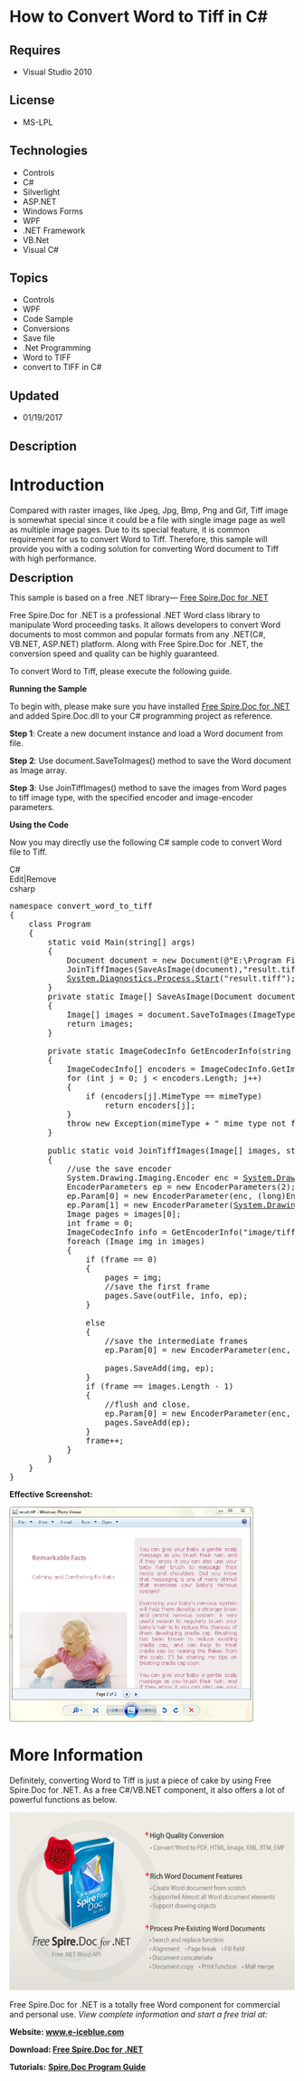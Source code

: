 # How to Convert Word to Tiff in C#
## Requires
- Visual Studio 2010
## License
- MS-LPL
## Technologies
- Controls
- C#
- Silverlight
- ASP.NET
- Windows Forms
- WPF
- .NET Framework
- VB.Net
- Visual C#
## Topics
- Controls
- WPF
- Code Sample
- Conversions
- Save file
- .Net Programming
- Word to TIFF
- convert to TIFF in C#
## Updated
- 01/19/2017
## Description

<h1>Introduction</h1>
<p>Compared with raster images, like Jpeg, Jpg, Bmp, Png and Gif, Tiff image is somewhat special since it could be a file with single image page as well as multiple image pages. Due to its special feature, it is common requirement for us to convert Word to
 Tiff. Therefore, this sample will provide you with a coding solution for converting Word document to Tiff with high performance.</p>
<p><span style="font-size:20px; font-weight:bold">Description</span></p>
<p>This sample is based on a free .NET library&mdash; <a href="https://www.e-iceblue.com/Introduce/free-doc-component.html">
Free Spire.Doc for .NET</a></p>
<p>Free Spire.Doc for .NET is a professional .NET Word class library to manipulate Word proceeding tasks. It allows developers to convert Word documents to most common and popular formats from any .NET(C#, VB.NET, ASP.NET) platform. Along with Free Spire.Doc
 for .NET, the conversion speed and quality can be highly guaranteed.</p>
<p>To convert Word to Tiff, please execute the following guide.</p>
<p><strong>Running the Sample</strong></p>
<p>To begin with, please make sure you have installed <a href="https://www.e-iceblue.com/Download/download-word-for-net-free.html">
Free Spire.Doc for .NET</a> and added Spire.Doc.dll to your C# programming project as reference.</p>
<p><strong>Step 1</strong>: Create a new document instance and load a Word document from file.</p>
<p><strong>Step 2</strong>: Use document.SaveToImages() method to save the Word document as Image array.</p>
<p><strong>Step 3</strong>: Use JoinTiffImages() method to save the images from Word pages to tiff image type, with the specified encoder and image-encoder parameters.</p>
<p><strong>Using the Code</strong></p>
<p>Now you may directly use the following C# sample code to convert Word file to Tiff.</p>
<div class="scriptcode">
<div class="pluginEditHolder" pluginCommand="mceScriptCode">
<div class="title"><span>C#</span></div>
<div class="pluginLinkHolder"><span class="pluginEditHolderLink">Edit</span>|<span class="pluginRemoveHolderLink">Remove</span></div>
<span class="hidden">csharp</span>

<div class="preview">
<pre class="csharp"><span class="cs__keyword">namespace</span>&nbsp;convert_word_to_tiff&nbsp;
{&nbsp;
&nbsp;&nbsp;&nbsp;&nbsp;<span class="cs__keyword">class</span>&nbsp;Program&nbsp;
&nbsp;&nbsp;&nbsp;&nbsp;{&nbsp;
&nbsp;&nbsp;&nbsp;&nbsp;&nbsp;&nbsp;&nbsp;&nbsp;<span class="cs__keyword">static</span>&nbsp;<span class="cs__keyword">void</span>&nbsp;Main(<span class="cs__keyword">string</span>[]&nbsp;args)&nbsp;
&nbsp;&nbsp;&nbsp;&nbsp;&nbsp;&nbsp;&nbsp;&nbsp;{&nbsp;
&nbsp;&nbsp;&nbsp;&nbsp;&nbsp;&nbsp;&nbsp;&nbsp;&nbsp;&nbsp;&nbsp;&nbsp;Document&nbsp;document&nbsp;=&nbsp;<span class="cs__keyword">new</span>&nbsp;Document(@<span class="cs__string">&quot;E:\Program&nbsp;Files\testing.docx&quot;</span>);&nbsp;
&nbsp;&nbsp;&nbsp;&nbsp;&nbsp;&nbsp;&nbsp;&nbsp;&nbsp;&nbsp;&nbsp;&nbsp;JoinTiffImages(SaveAsImage(document),<span class="cs__string">&quot;result.tiff&quot;</span>,EncoderValue.CompressionLZW);&nbsp;
&nbsp;&nbsp;&nbsp;&nbsp;&nbsp;&nbsp;&nbsp;&nbsp;&nbsp;&nbsp;&nbsp;&nbsp;<a class="libraryLink" href="https://msdn.microsoft.com/en-US/library/System.Diagnostics.Process.Start.aspx" target="_blank" title="Auto generated link to System.Diagnostics.Process.Start">System.Diagnostics.Process.Start</a>(<span class="cs__string">&quot;result.tiff&quot;</span>);&nbsp;
&nbsp;&nbsp;&nbsp;&nbsp;&nbsp;&nbsp;&nbsp;&nbsp;}&nbsp;
&nbsp;&nbsp;&nbsp;&nbsp;&nbsp;&nbsp;&nbsp;&nbsp;<span class="cs__keyword">private</span>&nbsp;<span class="cs__keyword">static</span>&nbsp;Image[]&nbsp;SaveAsImage(Document&nbsp;document)&nbsp;
&nbsp;&nbsp;&nbsp;&nbsp;&nbsp;&nbsp;&nbsp;&nbsp;{&nbsp;&nbsp;&nbsp;&nbsp;&nbsp;&nbsp;
&nbsp;&nbsp;&nbsp;&nbsp;&nbsp;&nbsp;&nbsp;&nbsp;&nbsp;&nbsp;&nbsp;&nbsp;Image[]&nbsp;images&nbsp;=&nbsp;document.SaveToImages(ImageType.Bitmap);&nbsp;&nbsp;&nbsp;&nbsp;&nbsp;
&nbsp;&nbsp;&nbsp;&nbsp;&nbsp;&nbsp;&nbsp;&nbsp;&nbsp;&nbsp;&nbsp;&nbsp;<span class="cs__keyword">return</span>&nbsp;images;&nbsp;
&nbsp;&nbsp;&nbsp;&nbsp;&nbsp;&nbsp;&nbsp;&nbsp;}&nbsp;
&nbsp;
&nbsp;&nbsp;&nbsp;&nbsp;&nbsp;&nbsp;&nbsp;&nbsp;<span class="cs__keyword">private</span>&nbsp;<span class="cs__keyword">static</span>&nbsp;ImageCodecInfo&nbsp;GetEncoderInfo(<span class="cs__keyword">string</span>&nbsp;mimeType)&nbsp;
&nbsp;&nbsp;&nbsp;&nbsp;&nbsp;&nbsp;&nbsp;&nbsp;{&nbsp;
&nbsp;&nbsp;&nbsp;&nbsp;&nbsp;&nbsp;&nbsp;&nbsp;&nbsp;&nbsp;&nbsp;&nbsp;ImageCodecInfo[]&nbsp;encoders&nbsp;=&nbsp;ImageCodecInfo.GetImageEncoders();&nbsp;
&nbsp;&nbsp;&nbsp;&nbsp;&nbsp;&nbsp;&nbsp;&nbsp;&nbsp;&nbsp;&nbsp;&nbsp;<span class="cs__keyword">for</span>&nbsp;(<span class="cs__keyword">int</span>&nbsp;j&nbsp;=&nbsp;<span class="cs__number">0</span>;&nbsp;j&nbsp;&lt;&nbsp;encoders.Length;&nbsp;j&#43;&#43;)&nbsp;
&nbsp;&nbsp;&nbsp;&nbsp;&nbsp;&nbsp;&nbsp;&nbsp;&nbsp;&nbsp;&nbsp;&nbsp;{&nbsp;
&nbsp;&nbsp;&nbsp;&nbsp;&nbsp;&nbsp;&nbsp;&nbsp;&nbsp;&nbsp;&nbsp;&nbsp;&nbsp;&nbsp;&nbsp;&nbsp;<span class="cs__keyword">if</span>&nbsp;(encoders[j].MimeType&nbsp;==&nbsp;mimeType)&nbsp;
&nbsp;&nbsp;&nbsp;&nbsp;&nbsp;&nbsp;&nbsp;&nbsp;&nbsp;&nbsp;&nbsp;&nbsp;&nbsp;&nbsp;&nbsp;&nbsp;&nbsp;&nbsp;&nbsp;&nbsp;<span class="cs__keyword">return</span>&nbsp;encoders[j];&nbsp;
&nbsp;&nbsp;&nbsp;&nbsp;&nbsp;&nbsp;&nbsp;&nbsp;&nbsp;&nbsp;&nbsp;&nbsp;}&nbsp;
&nbsp;&nbsp;&nbsp;&nbsp;&nbsp;&nbsp;&nbsp;&nbsp;&nbsp;&nbsp;&nbsp;&nbsp;<span class="cs__keyword">throw</span>&nbsp;<span class="cs__keyword">new</span>&nbsp;Exception(mimeType&nbsp;&#43;&nbsp;<span class="cs__string">&quot;&nbsp;mime&nbsp;type&nbsp;not&nbsp;found&nbsp;in&nbsp;ImageCodecInfo&quot;</span>);&nbsp;
&nbsp;&nbsp;&nbsp;&nbsp;&nbsp;&nbsp;&nbsp;&nbsp;}&nbsp;
&nbsp;
&nbsp;&nbsp;&nbsp;&nbsp;&nbsp;&nbsp;&nbsp;&nbsp;<span class="cs__keyword">public</span>&nbsp;<span class="cs__keyword">static</span>&nbsp;<span class="cs__keyword">void</span>&nbsp;JoinTiffImages(Image[]&nbsp;images,&nbsp;<span class="cs__keyword">string</span>&nbsp;outFile,&nbsp;EncoderValue&nbsp;compressEncoder)&nbsp;
&nbsp;&nbsp;&nbsp;&nbsp;&nbsp;&nbsp;&nbsp;&nbsp;{&nbsp;
&nbsp;&nbsp;&nbsp;&nbsp;&nbsp;&nbsp;&nbsp;&nbsp;&nbsp;&nbsp;&nbsp;&nbsp;<span class="cs__com">//use&nbsp;the&nbsp;save&nbsp;encoder</span>&nbsp;
&nbsp;&nbsp;&nbsp;&nbsp;&nbsp;&nbsp;&nbsp;&nbsp;&nbsp;&nbsp;&nbsp;&nbsp;System.Drawing.Imaging.Encoder&nbsp;enc&nbsp;=&nbsp;<a class="libraryLink" href="https://msdn.microsoft.com/en-US/library/System.Drawing.Imaging.Encoder.SaveFlag.aspx" target="_blank" title="Auto generated link to System.Drawing.Imaging.Encoder.SaveFlag">System.Drawing.Imaging.Encoder.SaveFlag</a>;&nbsp;
&nbsp;&nbsp;&nbsp;&nbsp;&nbsp;&nbsp;&nbsp;&nbsp;&nbsp;&nbsp;&nbsp;&nbsp;EncoderParameters&nbsp;ep&nbsp;=&nbsp;<span class="cs__keyword">new</span>&nbsp;EncoderParameters(<span class="cs__number">2</span>);&nbsp;
&nbsp;&nbsp;&nbsp;&nbsp;&nbsp;&nbsp;&nbsp;&nbsp;&nbsp;&nbsp;&nbsp;&nbsp;ep.Param[<span class="cs__number">0</span>]&nbsp;=&nbsp;<span class="cs__keyword">new</span>&nbsp;EncoderParameter(enc,&nbsp;(<span class="cs__keyword">long</span>)EncoderValue.MultiFrame);&nbsp;
&nbsp;&nbsp;&nbsp;&nbsp;&nbsp;&nbsp;&nbsp;&nbsp;&nbsp;&nbsp;&nbsp;&nbsp;ep.Param[<span class="cs__number">1</span>]&nbsp;=&nbsp;<span class="cs__keyword">new</span>&nbsp;EncoderParameter(<a class="libraryLink" href="https://msdn.microsoft.com/en-US/library/System.Drawing.Imaging.Encoder.Compression.aspx" target="_blank" title="Auto generated link to System.Drawing.Imaging.Encoder.Compression">System.Drawing.Imaging.Encoder.Compression</a>,&nbsp;(<span class="cs__keyword">long</span>)compressEncoder);&nbsp;
&nbsp;&nbsp;&nbsp;&nbsp;&nbsp;&nbsp;&nbsp;&nbsp;&nbsp;&nbsp;&nbsp;&nbsp;Image&nbsp;pages&nbsp;=&nbsp;images[<span class="cs__number">0</span>];&nbsp;
&nbsp;&nbsp;&nbsp;&nbsp;&nbsp;&nbsp;&nbsp;&nbsp;&nbsp;&nbsp;&nbsp;&nbsp;<span class="cs__keyword">int</span>&nbsp;frame&nbsp;=&nbsp;<span class="cs__number">0</span>;&nbsp;
&nbsp;&nbsp;&nbsp;&nbsp;&nbsp;&nbsp;&nbsp;&nbsp;&nbsp;&nbsp;&nbsp;&nbsp;ImageCodecInfo&nbsp;info&nbsp;=&nbsp;GetEncoderInfo(<span class="cs__string">&quot;image/tiff&quot;</span>);&nbsp;
&nbsp;&nbsp;&nbsp;&nbsp;&nbsp;&nbsp;&nbsp;&nbsp;&nbsp;&nbsp;&nbsp;&nbsp;<span class="cs__keyword">foreach</span>&nbsp;(Image&nbsp;img&nbsp;<span class="cs__keyword">in</span>&nbsp;images)&nbsp;
&nbsp;&nbsp;&nbsp;&nbsp;&nbsp;&nbsp;&nbsp;&nbsp;&nbsp;&nbsp;&nbsp;&nbsp;{&nbsp;
&nbsp;&nbsp;&nbsp;&nbsp;&nbsp;&nbsp;&nbsp;&nbsp;&nbsp;&nbsp;&nbsp;&nbsp;&nbsp;&nbsp;&nbsp;&nbsp;<span class="cs__keyword">if</span>&nbsp;(frame&nbsp;==&nbsp;<span class="cs__number">0</span>)&nbsp;
&nbsp;&nbsp;&nbsp;&nbsp;&nbsp;&nbsp;&nbsp;&nbsp;&nbsp;&nbsp;&nbsp;&nbsp;&nbsp;&nbsp;&nbsp;&nbsp;{&nbsp;
&nbsp;&nbsp;&nbsp;&nbsp;&nbsp;&nbsp;&nbsp;&nbsp;&nbsp;&nbsp;&nbsp;&nbsp;&nbsp;&nbsp;&nbsp;&nbsp;&nbsp;&nbsp;&nbsp;&nbsp;pages&nbsp;=&nbsp;img;&nbsp;
&nbsp;&nbsp;&nbsp;&nbsp;&nbsp;&nbsp;&nbsp;&nbsp;&nbsp;&nbsp;&nbsp;&nbsp;&nbsp;&nbsp;&nbsp;&nbsp;&nbsp;&nbsp;&nbsp;&nbsp;<span class="cs__com">//save&nbsp;the&nbsp;first&nbsp;frame</span>&nbsp;
&nbsp;&nbsp;&nbsp;&nbsp;&nbsp;&nbsp;&nbsp;&nbsp;&nbsp;&nbsp;&nbsp;&nbsp;&nbsp;&nbsp;&nbsp;&nbsp;&nbsp;&nbsp;&nbsp;&nbsp;pages.Save(outFile,&nbsp;info,&nbsp;ep);&nbsp;
&nbsp;&nbsp;&nbsp;&nbsp;&nbsp;&nbsp;&nbsp;&nbsp;&nbsp;&nbsp;&nbsp;&nbsp;&nbsp;&nbsp;&nbsp;&nbsp;}&nbsp;
&nbsp;
&nbsp;&nbsp;&nbsp;&nbsp;&nbsp;&nbsp;&nbsp;&nbsp;&nbsp;&nbsp;&nbsp;&nbsp;&nbsp;&nbsp;&nbsp;&nbsp;<span class="cs__keyword">else</span>&nbsp;
&nbsp;&nbsp;&nbsp;&nbsp;&nbsp;&nbsp;&nbsp;&nbsp;&nbsp;&nbsp;&nbsp;&nbsp;&nbsp;&nbsp;&nbsp;&nbsp;{&nbsp;
&nbsp;&nbsp;&nbsp;&nbsp;&nbsp;&nbsp;&nbsp;&nbsp;&nbsp;&nbsp;&nbsp;&nbsp;&nbsp;&nbsp;&nbsp;&nbsp;&nbsp;&nbsp;&nbsp;&nbsp;<span class="cs__com">//save&nbsp;the&nbsp;intermediate&nbsp;frames</span>&nbsp;
&nbsp;&nbsp;&nbsp;&nbsp;&nbsp;&nbsp;&nbsp;&nbsp;&nbsp;&nbsp;&nbsp;&nbsp;&nbsp;&nbsp;&nbsp;&nbsp;&nbsp;&nbsp;&nbsp;&nbsp;ep.Param[<span class="cs__number">0</span>]&nbsp;=&nbsp;<span class="cs__keyword">new</span>&nbsp;EncoderParameter(enc,&nbsp;(<span class="cs__keyword">long</span>)EncoderValue.FrameDimensionPage);&nbsp;
&nbsp;
&nbsp;&nbsp;&nbsp;&nbsp;&nbsp;&nbsp;&nbsp;&nbsp;&nbsp;&nbsp;&nbsp;&nbsp;&nbsp;&nbsp;&nbsp;&nbsp;&nbsp;&nbsp;&nbsp;&nbsp;pages.SaveAdd(img,&nbsp;ep);&nbsp;
&nbsp;&nbsp;&nbsp;&nbsp;&nbsp;&nbsp;&nbsp;&nbsp;&nbsp;&nbsp;&nbsp;&nbsp;&nbsp;&nbsp;&nbsp;&nbsp;}&nbsp;
&nbsp;&nbsp;&nbsp;&nbsp;&nbsp;&nbsp;&nbsp;&nbsp;&nbsp;&nbsp;&nbsp;&nbsp;&nbsp;&nbsp;&nbsp;&nbsp;<span class="cs__keyword">if</span>&nbsp;(frame&nbsp;==&nbsp;images.Length&nbsp;-&nbsp;<span class="cs__number">1</span>)&nbsp;
&nbsp;&nbsp;&nbsp;&nbsp;&nbsp;&nbsp;&nbsp;&nbsp;&nbsp;&nbsp;&nbsp;&nbsp;&nbsp;&nbsp;&nbsp;&nbsp;{&nbsp;
&nbsp;&nbsp;&nbsp;&nbsp;&nbsp;&nbsp;&nbsp;&nbsp;&nbsp;&nbsp;&nbsp;&nbsp;&nbsp;&nbsp;&nbsp;&nbsp;&nbsp;&nbsp;&nbsp;&nbsp;<span class="cs__com">//flush&nbsp;and&nbsp;close.</span>&nbsp;
&nbsp;&nbsp;&nbsp;&nbsp;&nbsp;&nbsp;&nbsp;&nbsp;&nbsp;&nbsp;&nbsp;&nbsp;&nbsp;&nbsp;&nbsp;&nbsp;&nbsp;&nbsp;&nbsp;&nbsp;ep.Param[<span class="cs__number">0</span>]&nbsp;=&nbsp;<span class="cs__keyword">new</span>&nbsp;EncoderParameter(enc,&nbsp;(<span class="cs__keyword">long</span>)EncoderValue.Flush);&nbsp;
&nbsp;&nbsp;&nbsp;&nbsp;&nbsp;&nbsp;&nbsp;&nbsp;&nbsp;&nbsp;&nbsp;&nbsp;&nbsp;&nbsp;&nbsp;&nbsp;&nbsp;&nbsp;&nbsp;&nbsp;pages.SaveAdd(ep);&nbsp;
&nbsp;&nbsp;&nbsp;&nbsp;&nbsp;&nbsp;&nbsp;&nbsp;&nbsp;&nbsp;&nbsp;&nbsp;&nbsp;&nbsp;&nbsp;&nbsp;}&nbsp;
&nbsp;&nbsp;&nbsp;&nbsp;&nbsp;&nbsp;&nbsp;&nbsp;&nbsp;&nbsp;&nbsp;&nbsp;&nbsp;&nbsp;&nbsp;&nbsp;frame&#43;&#43;;&nbsp;
&nbsp;&nbsp;&nbsp;&nbsp;&nbsp;&nbsp;&nbsp;&nbsp;&nbsp;&nbsp;&nbsp;&nbsp;}&nbsp;
&nbsp;&nbsp;&nbsp;&nbsp;&nbsp;&nbsp;&nbsp;&nbsp;}&nbsp;
&nbsp;&nbsp;&nbsp;&nbsp;}&nbsp;
}&nbsp;
</pre>
</div>
</div>
</div>
<p><strong>Effective Screenshot:</strong></p>
<p><strong><img id="168271" src="168271-%e4%b8%8a%e4%bc%a0.png" alt="" width="431" height="379"><br>
</strong></p>
<h1>More Information</h1>
<p>Definitely, converting Word to Tiff is just a piece of cake by using Free Spire.Doc for .NET. As a free C#/VB.NET component, it also offers a lot of powerful functions as below.</p>
<p><img id="168272" src="168272-%e4%bb%bb%e5%a4%a9%e5%a0%82.png" alt="" width="567" height="314"></p>
<p>Free Spire.Doc for .NET is a totally free Word component for commercial and personal use.
<em>View complete information and start a free trial at:</em><em>&nbsp;</em></p>
<p><strong>Website: </strong><a href="http://www.e-iceblue.com"><strong>www.e-iceblue.com</strong></a><strong>
</strong></p>
<p><strong>Download: </strong><a href="http://www.e-iceblue.com/Introduce/free-doc-component.html#.WBwKk8lv7nG"><strong>Free Spire.Doc for .NET</strong></a><strong>
</strong><strong></strong></p>
<p><strong>Tutorials:</strong> <a href="https://www.e-iceblue.com/Tutorials/Spire.Doc/Spire.Doc-Program-Guide/Spire.Doc-Program-Guide-Content.html">
<strong>Spire.Doc Program Guide</strong></a></p>
